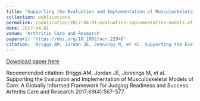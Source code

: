 ```yaml
---
title: "Supporting the Evaluation and Implementation of Musculoskeletal Models of Care: A Globally Informed Framework for Judging Readiness and Success"
collection: publications
permalink: /publication/2017-04-01-evaluation-implementation-models-of-care
date: 2017-04-01
venue: 'Arthritis Care and Research'
paperurl: 'https://doi.org/10.1002/acr.22948'
citation: 'Briggs AM, Jordan JE, Jennings M, et al. Supporting the Evaluation and Implementation of Musculoskeletal Models of Care: A Globally Informed Framework for Judging Readiness and Success. Arthritis Care and Research 2017;69(4):567-577.'
---
```


<a href='https://doi.org/10.1002/acr.22948'>Download paper here</a>

Recommended citation: Briggs AM, Jordan JE, Jennings M, et al. Supporting the Evaluation and Implementation of Musculoskeletal Models of Care: A Globally Informed Framework for Judging Readiness and Success. Arthritis Care and Research 2017;69(4):567-577.